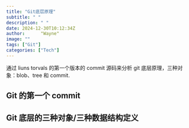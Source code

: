 ```yaml
---
title: "Git底层原理"
subtitle: " "
description: " "
date: 2024-12-30T10:12:34Z
author:      "Wayne"
image: ""
tags: ["Git"]
categories: ["Tech"]
---
```


通过 liuns torvals 的第一个版本的 commit 源码来分析 git 底层原理，三种对象：blob、tree 和 commit.

## Git 的第一个 commit

## Git 底层的三种对象/三种数据结构定义

